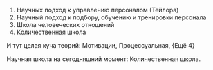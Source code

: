 1) Научных подход к управлению персоналом (Тейлора)
2) Научный подход к подбору, обучению и тренировки персонала
3) Школа человеческих отношений
4) Количественная школа

И тут целая куча теорий: Мотивации, Процессуальная, {Ещё 4}

Научная школа на сегодняшний момент: Количественная школа.

